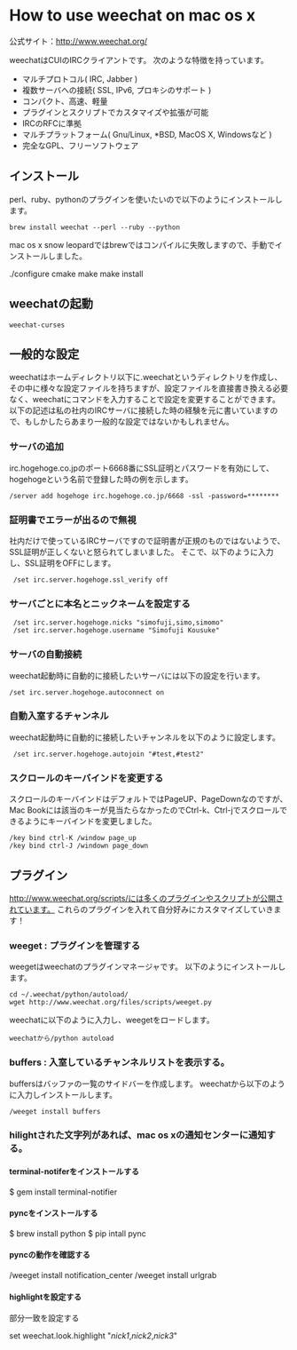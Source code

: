 # How to use weechat on mac os x 

公式サイト：http://www.weechat.org/

weechatはCUIのIRCクライアントです。
次のような特徴を持っています。
 - マルチプロトコル( IRC, Jabber )
 - 複数サーバへの接続( SSL, IPv6, プロキシのサポート ) 
 - コンパクト、高速、軽量
 - プラグインとスクリプトでカスタマイズや拡張が可能
 - IRCのRFCに準拠
 - マルチプラットフォーム( Gnu/Linux, *BSD, MacOS X, Windowsなど )
 - 完全なGPL、フリーソフトウェア

## インストール

perl、ruby、pythonのプラグインを使いたいので以下のようにインストールします。

	brew install weechat --perl --ruby --python

mac os x snow leopardではbrewではコンパイルに失敗しますので、手動でインストールしました。

   ./configure
   cmake
   make 
   make install

## weechatの起動

	weechat-curses

## 一般的な設定

weechatはホームディレクトリ以下に.weechatというディレクトリを作成し、その中に様々な設定ファイルを持ちますが、設定ファイルを直接書き換える必要なく、weechatにコマンドを入力することで設定を変更することができます。
以下の記述は私の社内のIRCサーバに接続した時の経験を元に書いていますので、もしかしたらあまり一般的な設定ではないかもしれません。

### サーバの追加 

irc.hogehoge.co.jpのポート6668番にSSL証明とパスワードを有効にして、hogehogeという名前で登録した時の例を示します。

 	/server add hogehoge irc.hogehoge.co.jp/6668 -ssl -password=********

### 証明書でエラーが出るので無視 

社内だけで使っているIRCサーバですので証明書が正規のものではないようで、SSL証明が正しくないと怒られてしまいました。
そこで、以下のように入力し、SSL証明をOFFにします。

	 /set irc.server.hogehoge.ssl_verify off 

### サーバごとに本名とニックネームを設定する  

	 /set irc.server.hogehoge.nicks "simofuji,simo,simomo"
	 /set irc.server.hogehoge.username "Simofuji Kousuke"

### サーバの自動接続 

weechat起動時に自動的に接続したいサーバには以下の設定を行います。

 	/set irc.server.hogehoge.autoconnect on

### 自動入室するチャンネル
 
weechat起動時に自動的に接続したいチャンネルを以下のように設定します。

	 /set irc.server.hogehoge.autojoin "#test,#test2"

### スクロールのキーバインドを変更する 
 
スクロールのキーバインドはデフォルトではPageUP、PageDownなのですが、Mac Bookには該当のキーが見当たらなかったのでCtrl-k、Ctrl-jでスクロールできるようにキーバインドを変更しました。

 	/key bind ctrl-K /window page_up
 	/key bind ctrl-J /windown page_down

## プラグイン

http://www.weechat.org/scripts/には多くのプラグインやスクリプトが公開されています。
これらのプラグインを入れて自分好みにカスタマイズしていきます！
 
### weeget : プラグインを管理する

 weegetはweechatのプラグインマネージャです。
 以下のようにインストールします。

 	cd ~/.weechat/python/autoload/
 	wget http://www.weechat.org/files/scripts/weeget.py

 weechatに以下のように入力し、weegetをロードします。

 	weechatから/python autoload

### buffers : 入室しているチャンネルリストを表示する。

buffersはバッファの一覧のサイドバーを作成します。
weechatから以下のように入力しインストールします。

 	/weeget install buffers

### hilightされた文字列があれば、mac os xの通知センターに通知する。

#### terminal-notiferをインストールする

   $ gem install terminal-notifier

#### pyncをインストールする

   $ brew install python 
   $ pip intall pync 

#### pyncの動作を確認する

   /weeget install notification_center
   /weeget install urlgrab

#### highlightを設定する

部分一致を設定する

   set weechat.look.highlight "*nick1*,*nick2*,*nick3*"
